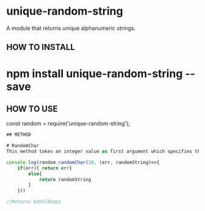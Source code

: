 # unique-random-string
A module that returns unique alphanumeric strings.

## HOW TO INSTALL 
# npm install unique-random-string --save 

## HOW TO USE 
const random = require('unique-random-string');

```javascript
## METHOD

# RandomChar
This method takes an integer value as first argument which specifies the length of the returned string and an error first callback function  

console.log(random.randomChar(10, (err, randomString)=>{
    if(err){ return err}
        else{
            return randomString
        }
    }))

//Returns b3n5l6kopz